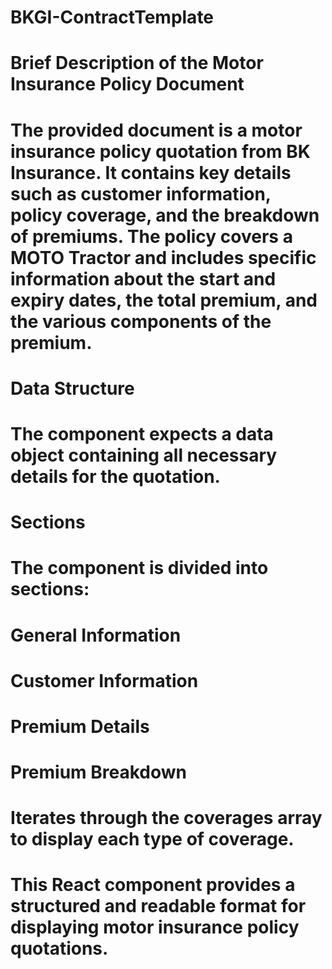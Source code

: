 # BKGI-ContractTemplate
# Brief Description of the Motor Insurance Policy Document
# The provided document is a motor insurance policy quotation from BK Insurance. It contains key details such as customer information, policy coverage, and the breakdown of premiums. The policy covers a MOTO Tractor and includes specific information about the start and expiry dates, the total premium, and the various components of the premium.

# Data Structure
# The component expects a data object  containing all necessary details for the quotation.

# Sections
# The component is divided into sections:

# General  Information
# Customer Information
# Premium  Details
# Premium Breakdown
# Iterates through the coverages array to display each type of coverage.

# This React component provides a structured and readable format for displaying motor insurance policy quotations.

